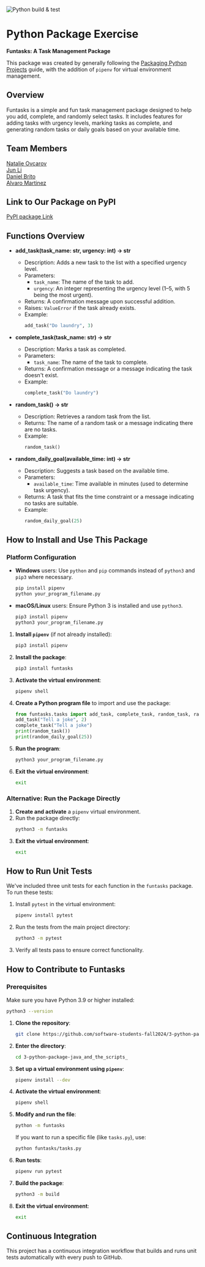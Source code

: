 ![Python build & test](https://github.com/software-students-fall2024/3-python-package-java_and_the_scripts_/actions/workflows/build.yaml/badge.svg)

# Python Package Exercise
**Funtasks: A Task Management Package** 

This package was created by generally following the [Packaging Python Projects](https://packaging.python.org/tutorials/packaging-projects/) guide, with the addition of `pipenv` for virtual environment management. 

## Overview
Funtasks is a simple and fun task management package designed to help you add, complete, and randomly select tasks. It includes features for adding tasks with urgency levels, marking tasks as complete, and generating random tasks or daily goals based on your available time. 

## Team Members

[Natalie Ovcarov](https://github.com/nataliovcharov)  
[Jun Li](https://github.com/jljune9li)  
[Daniel Brito](https://github.com/danny031103)  
[Alvaro Martinez](https://github.com/AlvaroMartinezM)

## Link to Our Package on PyPI
[PyPI package Link](https://pypi.org/project/funtasks/)

## Functions Overview

- **add_task(task_name: str, urgency: int) -> str**  
    - Description: Adds a new task to the list with a specified urgency level.  
    - Parameters:
      - `task_name`: The name of the task to add.
      - `urgency`: An integer representing the urgency level (1–5, with 5 being the most urgent).
    - Returns: A confirmation message upon successful addition.
    - Raises: `ValueError` if the task already exists.
    - Example: 
      ```python
      add_task("Do laundry", 3)
      ```

- **complete_task(task_name: str) -> str**  
    - Description: Marks a task as completed.
    - Parameters:
      - `task_name`: The name of the task to complete.
    - Returns: A confirmation message or a message indicating the task doesn't exist.
    - Example: 
      ```python
      complete_task("Do laundry")
      ```

- **random_task() -> str**  
    - Description: Retrieves a random task from the list.
    - Returns: The name of a random task or a message indicating there are no tasks.
    - Example: 
      ```python
      random_task()
      ```

- **random_daily_goal(available_time: int) -> str**  
    - Description: Suggests a task based on the available time.
    - Parameters:
      - `available_time`: Time available in minutes (used to determine task urgency).
    - Returns: A task that fits the time constraint or a message indicating no tasks are suitable.
    - Example: 
      ```python
      random_daily_goal(25)
      ```

## How to Install and Use This Package

### Platform Configuration
- **Windows** users: Use `python` and `pip` commands instead of `python3` and `pip3` where necessary.
  ```bash
  pip install pipenv
  python your_program_filename.py
  ```

- **macOS/Linux** users: Ensure Python 3 is installed and use `python3`.
  ```bash
  pip3 install pipenv
  python3 your_program_filename.py
  ```

1. **Install `pipenv`** (if not already installed):
    ```bash
    pip3 install pipenv
    ```

2. **Install the package**:
    ```bash
    pip3 install funtasks
    ```

3. **Activate the virtual environment**:
    ```bash
    pipenv shell
    ```

4. **Create a Python program file** to import and use the package:
    ```python
    from funtasks.tasks import add_task, complete_task, random_task, random_daily_goal
    add_task("Tell a joke", 2)
    complete_task("Tell a joke")
    print(random_task())
    print(random_daily_goal(25))
    ```

5. **Run the program**:
    ```bash
    python3 your_program_filename.py
    ```

6. **Exit the virtual environment**:
    ```bash
    exit
    ```

### Alternative: Run the Package Directly

1. **Create and activate** a `pipenv` virtual environment.
2. Run the package directly:
    ```bash
    python3 -m funtasks
    ```
3. **Exit the virtual environment**:
    ```bash
    exit
    ```

## How to Run Unit Tests
We've included three unit tests for each function in the `funtasks` package. To run these tests:

1. Install `pytest` in the virtual environment:
    ```bash
    pipenv install pytest
    ```
2. Run the tests from the main project directory:
    ```bash
    python3 -m pytest
    ```
3. Verify all tests pass to ensure correct functionality.

## How to Contribute to Funtasks

### Prerequisites
Make sure you have Python 3.9 or higher installed:
```bash
python3 --version
```

1. **Clone the repository**:
    ```bash
    git clone https://github.com/software-students-fall2024/3-python-package-java_and_the_scripts_.git
    ```

2. **Enter the directory**:
    ```bash
    cd 3-python-package-java_and_the_scripts_
    ```

3. **Set up a virtual environment using `pipenv`**:
    ```bash
    pipenv install --dev
    ```

4. **Activate the virtual environment**:
    ```bash
    pipenv shell
    ```

5. **Modify and run the file**:
    ```bash
    python -m funtasks
    ```

   If you want to run a specific file (like `tasks.py`), use:
    ```bash
    python funtasks/tasks.py
    ```

6. **Run tests**:
    ```bash
    pipenv run pytest
    ```

7. **Build the package**:
    ```bash
    python3 -m build
    ```

8. **Exit the virtual environment**:
    ```bash
    exit
    ```

## Continuous Integration

This project has a continuous integration workflow that builds and runs unit tests automatically with every push to GitHub.

